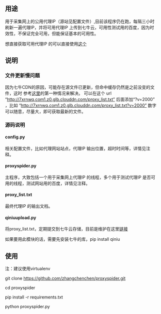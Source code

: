 ##  用途

用于采集网上的公用代理IP（源站见配置文件）,目前该程序仍在跑，每隔三小时刷新一遍代理IP，并将可用代理IP 上传到七牛云，可用性测试用的百度，因为时效性，不保证完全可用，但能保证基本的可用性。

想直接获取可用代理IP 的可以直接使用[这个](http://7xrnwq.com1.z0.glb.clouddn.com/proxy_list.txt?v=1000)





## 说明


### 文件更新慢问题

因为七牛CDN的原因，可能存在源文件已更新，但命中缓存仍然是之前没变的文件，这时
参考[这里](https://developer.qiniu.com/fusion/kb/1325/refresh-the-cache-and-the-effect-of-time)的第一种情况来解决。
可以在这个 url  “http://7xrnwq.com1.z0.glb.clouddn.com/proxy_list.txt”  后面添加“?v=2000” ，比如 “http://7xrnwq.com1.z0.glb.clouddn.com/proxy_list.txt?v=2000”  数字可以随意，尽量大，即可获取最新的文件。


### 源码说明


#### config.py

相关配置文件，比如代理网站站点，代理IP 输出位置，超时时间等，详情见注释。

#### proxyspider.py

主程序，大致包括一个用于采集网上代理IP 的线程，多个用于测试代理IP 是否可用的线程，测试网站用的百度，详情见注释。

#### proxy_list.txt

最终代理IP 的输出文档。

#### qiniuupload.py

将proxy_list.txt，定期提交到七牛云存储，目前是维护在这里[链接](http://7xrnwq.com1.z0.glb.clouddn.com/proxy_list.txt)

如果要用此模块的话，需要先安装七牛的库，pip install qiniu


## 使用

注：建议使用virtualenv

git clone https://github.com/zhangchenchen/proxyspider.git

cd proxyspider

pip install -r requirements.txt

python proxyspider.py

